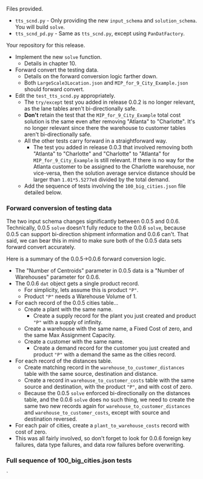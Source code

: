 Files provided.

 * `tts_scnd.py` - Only providing the new `input_schema` and `solution_schema`.  You will build `solve`.
 * `tts_scnd_pd.py` - Same as `tts_scnd.py`, except using `PanDatFactory`.
 
 Your repository for this release. 
 
 * Implement the new `solve` function.
   * Details in chapter 10.
 * Forward convert the testing data. 
   * Details on the forward conversion logic farther down.
   * Both `LargeScale3Location.json` and `MIP_for_9_City_Example.json` should forward convert.
 * Edit the `test_tts_scnd.py` appropriately.
   * The `try/except` test you added in release 0.0.2 is no longer relevant, as the lane tables aren't
   bi-directionally safe.
   * **Don't** retain the test that the `MIP_for_9_City_Example` total cost solution is the 
   same even after removing "Atlanta" to "Charlotte". It's no longer relevant since there the warehouse 
   to customer tables aren't bi-directionally safe.
   * All the other tests carry forward in a straightforward way.
     * The test you added in release 0.0.3 that involved removing both "Atlanta" to "Charlotte" and 
     "Charlotte" to "Atlanta" for `MIP_for_9_City_Example` is still relevant. If there is no way
     for the Atlanta customer to be assigned to the Charlotte warehouse, nor vice-versa, then the solution 
      average service distance should be larger than `1.01*5.5277e8` divided by the total demand.
   * Add the sequence of tests involving the `100_big_cities.json` file detailed below.
   
### Forward conversion of testing data 

The two input schema changes significantly between 0.0.5 and 0.0.6. Technically, 0.0.5 `solve`
doesn't fully reduce to the 0.0.6 `solve`, because 0.0.5 can support bi-direction shipment information
and 0.0.6 can't. That said, we can bear this in mind to make sure both of the 0.0.5 data sets
forward convert accurately. 

Here is a summary of the 0.0.5->0.0.6 forward conversion logic.
* The "Number of Centroids" parameter in 0.0.5 data is a "Number of Warehouses" parameter for 0.0.6.
* The 0.0.6 `dat` object gets a single product record. 
  * For simplicity, lets assume this is product `"P"`.
  * Product `"P"` needs a Warehouse Volume of 1.
* For each record of the 0.0.5 cities table...
   * Create a plant with the same name.
     * Create a supply record for the plant you just created and product `"P"` with a supply of 
     infinity.
   * Create a warehouse with the same name, a Fixed Cost of zero, and the same Max Assignment Capacity.
   * Create a customer with the same name.
     * Create a demand record for the customer you just created and product `"P"` with a demand the
   same as the cities record.
 * For each record of the distances table.
   * Create matching record in the `warehouse_to_customer_distances` table with the same source, 
   destination and distance.
   * Create a record in `warehouse_to_customer_costs` table with the same source and destination, 
   with the product `"P"`, and with cost of zero.
   * Because the 0.0.5 `solve` enforced bi-directionally on the distances table, and the
   0.0.6 `solve` does no such thing, we need to create the same two new records again for 
   `warehouse_to_customer_distances` and `warehouse_to_customer_costs`, except with source and 
   destination reversed. 
 * For each pair of cities, create a `plant_to_warehouse_costs` record with cost of zero.
 * This was all fairly involved, so don't forget to look for 0.0.6 foreign key failures, 
 data type failures, and data row failures before overwriting. 
 
### Full sequence of  100_big_cities.json tests


 
   
`